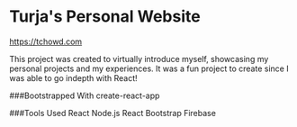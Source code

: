 # Turja's Personal Website

https://tchowd.com

This project was created to virtually introduce myself, showcasing my personal projects and my experiences. It was a fun project to create since I was able to go indepth with React!

###Bootstrapped With
create-react-app 

###Tools Used
React
Node.js
React Bootstrap
Firebase
